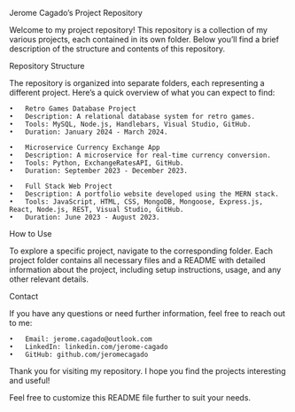 Jerome Cagado’s Project Repository

Welcome to my project repository! This repository is a collection of my various projects, each contained in its own folder. Below you’ll find a brief description of the structure and contents of this repository.

Repository Structure

The repository is organized into separate folders, each representing a different project. Here’s a quick overview of what you can expect to find:

	•	Retro Games Database Project
	•	Description: A relational database system for retro games.
	•	Tools: MySQL, Node.js, Handlebars, Visual Studio, GitHub.
	•	Duration: January 2024 - March 2024.
 
	•	Microservice Currency Exchange App
	•	Description: A microservice for real-time currency conversion.
	•	Tools: Python, ExchangeRatesAPI, GitHub.
	•	Duration: September 2023 - December 2023.
 
	•	Full Stack Web Project
	•	Description: A portfolio website developed using the MERN stack.
	•	Tools: JavaScript, HTML, CSS, MongoDB, Mongoose, Express.js, React, Node.js, REST, Visual Studio, GitHub.
	•	Duration: June 2023 - August 2023.

How to Use

To explore a specific project, navigate to the corresponding folder. Each project folder contains all necessary files and a README with detailed information about the project, including setup instructions, usage, and any other relevant details.

Contact

If you have any questions or need further information, feel free to reach out to me:

	•	Email: jerome.cagado@outlook.com
	•	LinkedIn: linkedin.com/jerome-cagado
	•	GitHub: github.com/jeromecagado

Thank you for visiting my repository. I hope you find the projects interesting and useful!

Feel free to customize this README file further to suit your needs.
